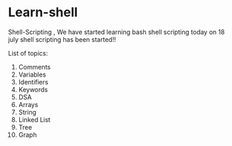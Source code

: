 # Learn-shell

Shell-Scripting , We have started learning bash shell scripting
today on 18 july shell scripting has been started!!


List of topics:
1. Comments
2. Variables
3. Identifiers
4. Keywords
5. DSA
6. Arrays
7. String
8. Linked List
9. Tree
10. Graph